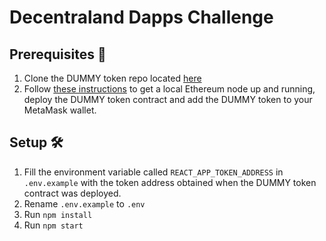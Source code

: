 # Decentraland Dapps Challenge

## Prerequisites 📝

1. Clone the DUMMY token repo located [here](https://github.com/decentraland/dummy-token)
2. Follow [these instructions](https://github.com/decentraland/dummy-token#setup) to get a local Ethereum node up and running, deploy the DUMMY token contract and add the DUMMY token to your MetaMask wallet.

## Setup 🛠

1. Fill the environment variable called `REACT_APP_TOKEN_ADDRESS` in `.env.example` with the token address obtained when the DUMMY token contract was deployed.
2. Rename `.env.example` to `.env`
3. Run `npm install`
4. Run `npm start`
